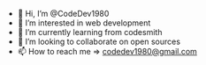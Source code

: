 - 👋 Hi, I’m @CodeDev1980
- 👀 I’m interested in web development 
- 🌱 I’m currently learning from codesmith
- 💞️ I’m looking to collaborate on open sources
- 📫 How to reach me => codedev1980@gmail.com

<!---
CodeDev1980/CodeDev1980 is a ✨ special ✨ repository because its `README.md` (this file) appears on your GitHub profile.
You can click the Preview link to take a look at your changes.
--->

